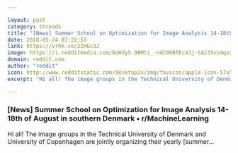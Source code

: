 ```yaml
---

layout: post
category: threads
title: "[News] Summer School on Optimization for Image Analysis 14-18th of August in southern Denmark"
date: 2018-05-24 07:22:53
link: https://vrhk.co/2IHGc3J
image: https://i.redditmedia.com/6UHdy5-9BMti_-ndC00BTEc4Jj-tAi3Sxo4qzw7g7Ls.jpg?w=320&s=3449657514fe9d4da44dba88e8c79442
domain: reddit.com
author: "reddit"
icon: http://www.redditstatic.com/desktop2x/img/favicon/apple-icon-57x57.png
excerpt: "Hi all! The image groups in the Technical University of Denmark and University of Copenhagen are jointly organizing their yearly [summer..."

---
```


### [News] Summer School on Optimization for Image Analysis 14-18th of August in southern Denmark • r/MachineLearning

Hi all! The image groups in the Technical University of Denmark and University of Copenhagen are jointly organizing their yearly [summer...